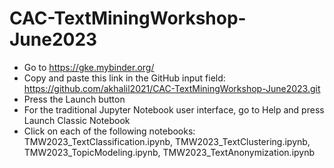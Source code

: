 # CAC-TextMiningWorkshop-June2023
- Go to https://gke.mybinder.org/
- Copy and paste this link in the GitHub input field: https://github.com/akhalil2021/CAC-TextMiningWorkshop-June2023.git
- Press the Launch button
- For the traditional Jupyter Notebook user interface, go to Help and press Launch Classic Notebook
- Click on each of the following notebooks: TMW2023_TextClassification.ipynb, TMW2023_TextClustering.ipynb, TMW2023_TopicModeling.ipynb, TMW2023_TextAnonymization.ipynb
